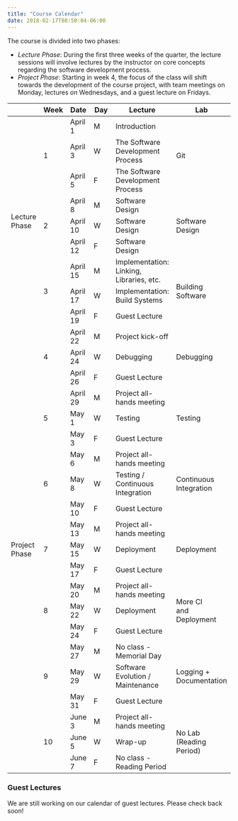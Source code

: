 ```yaml
---
title: "Course Calendar"
date: 2018-02-17T08:50:04-06:00
---
```


The course is divided into two phases: 

- *Lecture Phase*: During the first three weeks of the quarter, the lecture sessions will involve lectures by the instructor on core concepts regarding the software development process. 
- *Project Phase*: Starting in week 4, the focus of the class will shift towards the development of the course project, with team meetings on Monday, lectures on Wednesdays, and a guest lecture on Fridays.

<table>
    <thead>
            <th style="width:10%"></td>
            <th style="width:10%">Week</td>
            <th style="width:10%">Date</td>
            <th style="width:10%">Day</td>
            <th>Lecture</td>
            <th>Lab</td>
    </thead>
    <tbody>
        <tr>
            <td rowspan="9" style="vertical-align:middle">Lecture<br>Phase</td>
            <td rowspan="3">1</td>
            <td>April 1</td>
            <td>M</td>
            <td>Introduction</td>
            <td rowspan="3" style="vertical-align:middle">Git</td>
        </tr>
        <tr>
            <td>April 3</td>
            <td>W</td>
            <td>The Software Development Process</td>
        </tr>
        <tr>
            <td>April 5</td>
            <td>F</td>
            <td>The Software Development Process</td>
        </tr>
        <tr>
            <td rowspan="3">2</td>
            <td>April 8</td>
            <td>M</td>
            <td>Software Design</td>
            <td rowspan="3" style="vertical-align:middle">Software Design</td>
        </tr>
        <tr>
            <td>April 10</td>
            <td>W</td>
            <td>Software Design</td>
        </tr>
        <tr>
            <td>April 12</td>
            <td>F</td>
            <td>Software Design</td>
        </tr>
        <tr>
            <td rowspan="3">3</td>
            <td>April 15</td>
            <td>M</td>
            <td>Implementation: Linking, Libraries, etc.</td>
            <td rowspan="3" style="vertical-align:middle">Building Software</td>
        </tr>
        <tr>
            <td>April 17</td>
            <td>W</td>
            <td>Implementation: Build Systems</td>
        </tr>
        <tr>
            <td>April 19</td>
            <td>F</td>
            <td>Guest Lecture</td>
        </tr>
        <tr>
            <td rowspan="21" style="vertical-align:middle">Project<br>Phase</td>
            <td rowspan="3">4</td>
            <td>April 22</td>
            <td>M</td>
            <td>Project kick-off</td>
            <td rowspan="3" style="vertical-align:middle">Debugging</td>
        </tr>
        <tr>
            <td>April 24</td>
            <td>W</td>
            <td>Debugging</td>
        </tr>
        <tr>
            <td>April 26</td>
            <td>F</td>
            <td>Guest Lecture</td>
        </tr>
        <tr>
            <td rowspan="3">5</td>
            <td>April 29</td>
            <td>M</td>
            <td>Project all-hands meeting</td>
            <td rowspan="3" style="vertical-align:middle">Testing</td>
        </tr>
        <tr>
            <td>May 1</td>
            <td>W</td>
            <td>Testing</td>
        </tr>
        <tr style='height:19px;'>
            <td>May 3</td>
            <td>F</td>
            <td>Guest Lecture</td>
        </tr>
        <tr>
            <td rowspan="3">6</td>
            <td>May 6</td>
            <td>M</td>
            <td>Project all-hands meeting</td>
            <td rowspan="3" style="vertical-align:middle">Continuous<br>Integration</td>
        </tr>
        <tr>
            <td>May 8</td>
            <td>W</td>
            <td>Testing / Continuous Integration</td>
        </tr>
        <tr>
            <td>May 10</td>
            <td>F</td>
            <td>Guest Lecture</td>
        </tr>
        <tr>
            <td rowspan="3">7</td>
            <td>May 13</td>
            <td>M</td>
            <td>Project all-hands meeting</td>
            <td rowspan="3" style="vertical-align:middle">Deployment</td>
        </tr>
        <tr>
            <td>May 15</td>
            <td>W</td>
            <td>Deployment</td>
        </tr>
        <tr>
            <td>May 17</td>
            <td>F</td>
            <td>Guest Lecture</td>
        </tr>
        <tr>
            <td rowspan="3">8</td>
            <td>May 20</td>
            <td>M</td>
            <td>Project all-hands meeting</td>
            <td rowspan="3" style="vertical-align:middle">More CI<br>and Deployment</td>
        </tr>
        <tr>
            <td>May 22</td>
            <td>W</td>
            <td>Deployment</td>
        </tr>
        <tr>
            <td>May 24</td>
            <td>F</td>
            <td>Guest Lecture</td>
        </tr>
        <tr>
            <td rowspan="3">9</td>
            <td>May 27</td>
            <td>M</td>
            <td>No class - Memorial Day</td>
            <td rowspan="3" style="vertical-align:middle">Logging +<br>Documentation</td>
        </tr>
        <tr>
            <td>May 29</td>
            <td>W</td>
            <td>Software Evolution / Maintenance</td>
        </tr>
        <tr>
            <td>May 31</td>
            <td>F</td>
            <td>Guest Lecture</td>
        </tr>
        <tr>
            <td rowspan="3">10</td>
            <td>June 3</td>
            <td>M</td>
            <td>Project all-hands meeting</td>
            <td rowspan="3" style="vertical-align:middle">No Lab<br>(Reading Period)</td>
        </tr>
        <tr>
            <td>June 5</td>
            <td>W</td>
            <td>Wrap-up</td>
        </tr>
        <tr>
            <td>June 7</td>
            <td>F</td>
            <td>No class - Reading Period</td>
        </tr>
    </tbody>
</table>


### Guest Lectures

We are still working on our calendar of guest lectures. Please check back soon!


